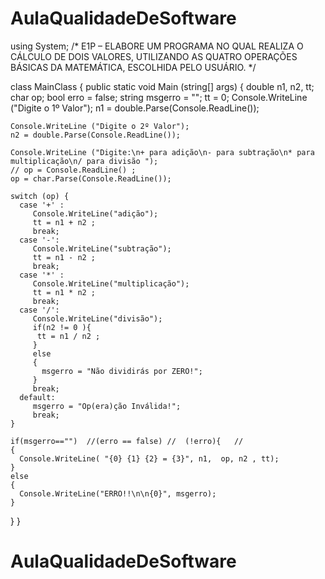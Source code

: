 ﻿# AulaQualidadeDeSoftware
 using System;
/*
E1P – ELABORE UM PROGRAMA NO QUAL REALIZA O CÁLCULO DE DOIS VALORES,
UTILIZANDO AS QUATRO OPERAÇÕES BÁSICAS DA MATEMÁTICA, ESCOLHIDA PELO USUÁRIO.
*/
 
class MainClass {
  public static void Main (string[] args) {
    double n1, n2, tt;
    char op; 
    bool erro = false; 
    string msgerro = ""; 
    tt = 0; 
    Console.WriteLine ("Digite o 1º Valor"); 
    n1 = double.Parse(Console.ReadLine());
 
    Console.WriteLine ("Digite o 2º Valor"); 
    n2 = double.Parse(Console.ReadLine());
 
    Console.WriteLine ("Digite:\n+ para adição\n- para subtração\n* para multiplicação\n/ para divisão ");
    // op = Console.ReadLine() ;
    op = char.Parse(Console.ReadLine());
 
    switch (op) {
      case '+' :
         Console.WriteLine("adição"); 
         tt = n1 + n2 ; 
         break;
      case '-': 
         Console.WriteLine("subtração"); 
         tt = n1 - n2 ; 
         break;
      case '*' :
         Console.WriteLine("multiplicação"); 
         tt = n1 * n2 ; 
         break;
      case '/': 
         Console.WriteLine("divisão"); 
         if(n2 != 0 ){
          tt = n1 / n2 ; 
         }
         else
         {
           msgerro = "Não dividirás por ZERO!"; 
         }
         break;
      default: 
         msgerro = "Op(era)ção Inválida!"; 
         break;
    }
 
    if(msgerro=="")  //(erro == false) //  (!erro){   // 
    {
      Console.WriteLine( "{0} {1} {2} = {3}", n1,  op, n2 , tt);
    }
    else
    {
      Console.WriteLine("ERRO!!\n\n{0}", msgerro);
    }
  }
}
# AulaQualidadeDeSoftware
